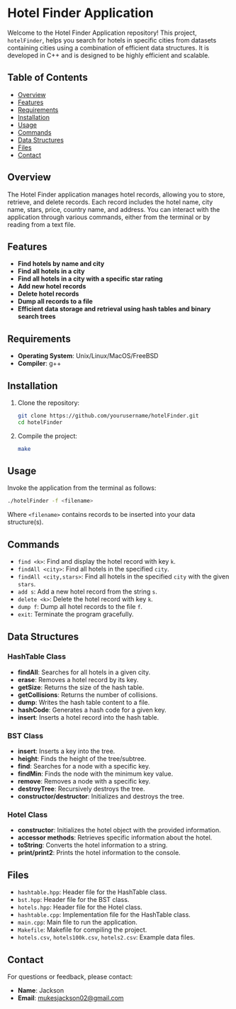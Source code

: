 
# Hotel Finder Application

Welcome to the Hotel Finder Application repository! This project, `hotelFinder`, helps you search for hotels in specific cities from datasets containing cities using a combination of efficient data structures. It is developed in C++ and is designed to be highly efficient and scalable.

## Table of Contents
- [Overview](#overview)
- [Features](#features)
- [Requirements](#requirements)
- [Installation](#installation)
- [Usage](#usage)
- [Commands](#commands)
- [Data Structures](#data-structures)
- [Files](#files)
- [Contact](#contact)

## Overview
The Hotel Finder application manages hotel records, allowing you to store, retrieve, and delete records. Each record includes the hotel name, city name, stars, price, country name, and address. You can interact with the application through various commands, either from the terminal or by reading from a text file.

## Features
- **Find hotels by name and city**
- **Find all hotels in a city**
- **Find all hotels in a city with a specific star rating**
- **Add new hotel records**
- **Delete hotel records**
- **Dump all records to a file**
- **Efficient data storage and retrieval using hash tables and binary search trees**

## Requirements
- **Operating System**: Unix/Linux/MacOS/FreeBSD
- **Compiler**: g++

## Installation
1. Clone the repository:
   ```bash
   git clone https://github.com/yourusername/hotelFinder.git
   cd hotelFinder
   ```
2. Compile the project:
   ```bash
   make
   ```

## Usage
Invoke the application from the terminal as follows:
```bash
./hotelFinder -f <filename>
```
Where `<filename>` contains records to be inserted into your data structure(s).

## Commands
- `find <k>`: Find and display the hotel record with key `k`.
- `findAll <city>`: Find all hotels in the specified `city`.
- `findAll <city,stars>`: Find all hotels in the specified `city` with the given `stars`.
- `add s`: Add a new hotel record from the string `s`.
- `delete <k>`: Delete the hotel record with key `k`.
- `dump f`: Dump all hotel records to the file `f`.
- `exit`: Terminate the program gracefully.

## Data Structures
### HashTable Class
- **findAll**: Searches for all hotels in a given city.
- **erase**: Removes a hotel record by its key.
- **getSize**: Returns the size of the hash table.
- **getCollisions**: Returns the number of collisions.
- **dump**: Writes the hash table content to a file.
- **hashCode**: Generates a hash code for a given key.
- **insert**: Inserts a hotel record into the hash table.

### BST Class
- **insert**: Inserts a key into the tree.
- **height**: Finds the height of the tree/subtree.
- **find**: Searches for a node with a specific key.
- **findMin**: Finds the node with the minimum key value.
- **remove**: Removes a node with a specific key.
- **destroyTree**: Recursively destroys the tree.
- **constructor/destructor**: Initializes and destroys the tree.

### Hotel Class
- **constructor**: Initializes the hotel object with the provided information.
- **accessor methods**: Retrieves specific information about the hotel.
- **toString**: Converts the hotel information to a string.
- **print/print2**: Prints the hotel information to the console.

## Files
- `hashtable.hpp`: Header file for the HashTable class.
- `bst.hpp`: Header file for the BST class.
- `hotels.hpp`: Header file for the Hotel class.
- `hashtable.cpp`: Implementation file for the HashTable class.
- `main.cpp`: Main file to run the application.
- `Makefile`: Makefile for compiling the project.
- `hotels.csv`, `hotels100k.csv`, `hotels2.csv`: Example data files.

## Contact
For questions or feedback, please contact:
- **Name**: Jackson 
- **Email**: mukesjackson02@gmail.com
  
